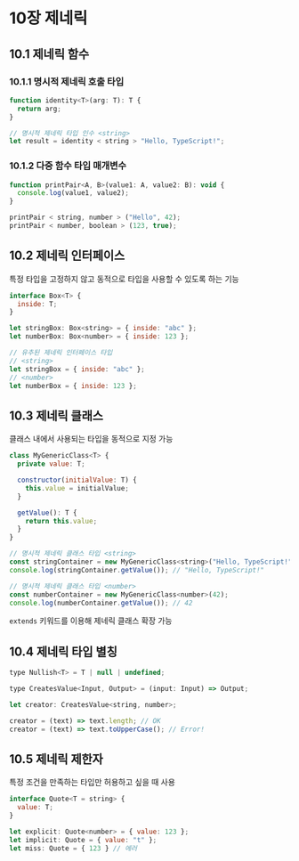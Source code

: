# 10장 제네릭

## 10.1 제네릭 함수

### 10.1.1 명시적 제네릭 호출 타입

```jsx
function identity<T>(arg: T): T {
  return arg;
}

// 명시적 제네릭 타입 인수 <string>
let result = identity < string > "Hello, TypeScript!";
```

### 10.1.2 다중 함수 타입 매개변수

```jsx
function printPair<A, B>(value1: A, value2: B): void {
  console.log(value1, value2);
}

printPair < string, number > ("Hello", 42);
printPair < number, boolean > (123, true);
```

## 10.2 제네릭 인터페이스

특정 타입을 고정하지 않고 동적으로 타입을 사용할 수 있도록 하는 기능

```jsx
interface Box<T> {
  inside: T;
}

let stringBox: Box<string> = { inside: "abc" };
let numberBox: Box<number> = { inside: 123 };

// 유추된 제네릭 인터페이스 타입
// <string>
let stringBox = { inside: "abc" };
// <number>
let numberBox = { inside: 123 };
```

## 10.3 제네릭 클래스

클래스 내에서 사용되는 타입을 동적으로 지정 가능

```jsx
class MyGenericClass<T> {
  private value: T;

  constructor(initialValue: T) {
    this.value = initialValue;
  }

  getValue(): T {
    return this.value;
  }
}

// 명시적 제네릭 클래스 타입 <string>
const stringContainer = new MyGenericClass<string>("Hello, TypeScript!");
console.log(stringContainer.getValue()); // "Hello, TypeScript!"

// 명시적 제네릭 클래스 타입 <number>
const numberContainer = new MyGenericClass<number>(42);
console.log(numberContainer.getValue()); // 42
```

`extends` 키워드를 이용해 제네릭 클래스 확장 가능

## 10.4 제네릭 타입 별칭

```jsx
type Nullish<T> = T | null | undefined;

type CreatesValue<Input, Output> = (input: Input) => Output;

let creator: CreatesValue<string, number>;

creator = (text) => text.length; // OK
creator = (text) => text.toUpperCase(); // Error!
```

## 10.5 제네릭 제한자

특정 조건을 만족하는 타입만 허용하고 싶을 때 사용

```jsx
interface Quote<T = string> {
  value: T;
}

let explicit: Quote<number> = { value: 123 };
let implicit: Quote = { value: "t" };
let miss: Quote = { 123 } // 에러
```
